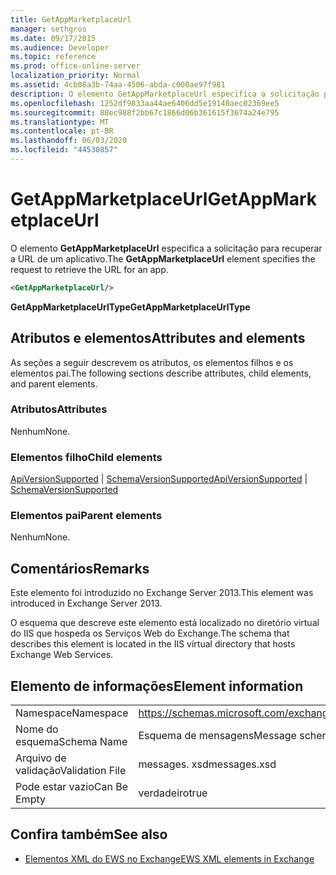 ```yaml
---
title: GetAppMarketplaceUrl
manager: sethgros
ms.date: 09/17/2015
ms.audience: Developer
ms.topic: reference
ms.prod: office-online-server
localization_priority: Normal
ms.assetid: 4cb08a3b-74aa-4506-abda-c000ae97f981
description: O elemento GetAppMarketplaceUrl especifica a solicitação para recuperar a URL de um aplicativo.
ms.openlocfilehash: 1252df9833aa44ae6406dd5e19140aec02369ee5
ms.sourcegitcommit: 88ec988f2bb67c1866d06b361615f3674a24e795
ms.translationtype: MT
ms.contentlocale: pt-BR
ms.lasthandoff: 06/03/2020
ms.locfileid: "44530857"
---
```

# <a name="getappmarketplaceurl"></a><span data-ttu-id="1fc0f-103">GetAppMarketplaceUrl</span><span class="sxs-lookup"><span data-stu-id="1fc0f-103">GetAppMarketplaceUrl</span></span>

<span data-ttu-id="1fc0f-104">O elemento **GetAppMarketplaceUrl** especifica a solicitação para recuperar a URL de um aplicativo.</span><span class="sxs-lookup"><span data-stu-id="1fc0f-104">The **GetAppMarketplaceUrl** element specifies the request to retrieve the URL for an app.</span></span> 
  
```XML
<GetAppMarketplaceUrl/>
```

 <span data-ttu-id="1fc0f-105">**GetAppMarketplaceUrlType**</span><span class="sxs-lookup"><span data-stu-id="1fc0f-105">**GetAppMarketplaceUrlType**</span></span>
## <a name="attributes-and-elements"></a><span data-ttu-id="1fc0f-106">Atributos e elementos</span><span class="sxs-lookup"><span data-stu-id="1fc0f-106">Attributes and elements</span></span>

<span data-ttu-id="1fc0f-107">As seções a seguir descrevem os atributos, os elementos filhos e os elementos pai.</span><span class="sxs-lookup"><span data-stu-id="1fc0f-107">The following sections describe attributes, child elements, and parent elements.</span></span>
  
### <a name="attributes"></a><span data-ttu-id="1fc0f-108">Atributos</span><span class="sxs-lookup"><span data-stu-id="1fc0f-108">Attributes</span></span>

<span data-ttu-id="1fc0f-109">Nenhum</span><span class="sxs-lookup"><span data-stu-id="1fc0f-109">None.</span></span>
  
### <a name="child-elements"></a><span data-ttu-id="1fc0f-110">Elementos filho</span><span class="sxs-lookup"><span data-stu-id="1fc0f-110">Child elements</span></span>

<span data-ttu-id="1fc0f-111">[ApiVersionSupported](apiversionsupported.md)  |  [SchemaVersionSupported](schemaversionsupported.md)</span><span class="sxs-lookup"><span data-stu-id="1fc0f-111">[ApiVersionSupported](apiversionsupported.md) | [SchemaVersionSupported](schemaversionsupported.md)</span></span>
  
### <a name="parent-elements"></a><span data-ttu-id="1fc0f-112">Elementos pai</span><span class="sxs-lookup"><span data-stu-id="1fc0f-112">Parent elements</span></span>

<span data-ttu-id="1fc0f-113">Nenhum</span><span class="sxs-lookup"><span data-stu-id="1fc0f-113">None.</span></span>
  
## <a name="remarks"></a><span data-ttu-id="1fc0f-114">Comentários</span><span class="sxs-lookup"><span data-stu-id="1fc0f-114">Remarks</span></span>

<span data-ttu-id="1fc0f-115">Este elemento foi introduzido no Exchange Server 2013.</span><span class="sxs-lookup"><span data-stu-id="1fc0f-115">This element was introduced in Exchange Server 2013.</span></span>
  
<span data-ttu-id="1fc0f-116">O esquema que descreve este elemento está localizado no diretório virtual do IIS que hospeda os Serviços Web do Exchange.</span><span class="sxs-lookup"><span data-stu-id="1fc0f-116">The schema that describes this element is located in the IIS virtual directory that hosts Exchange Web Services.</span></span>
  
## <a name="element-information"></a><span data-ttu-id="1fc0f-117">Elemento de informações</span><span class="sxs-lookup"><span data-stu-id="1fc0f-117">Element information</span></span>

|||
|:-----|:-----|
|<span data-ttu-id="1fc0f-118">Namespace</span><span class="sxs-lookup"><span data-stu-id="1fc0f-118">Namespace</span></span>  <br/> |https://schemas.microsoft.com/exchange/services/2006/messages  <br/> |
|<span data-ttu-id="1fc0f-119">Nome do esquema</span><span class="sxs-lookup"><span data-stu-id="1fc0f-119">Schema Name</span></span>  <br/> |<span data-ttu-id="1fc0f-120">Esquema de mensagens</span><span class="sxs-lookup"><span data-stu-id="1fc0f-120">Message schema</span></span>  <br/> |
|<span data-ttu-id="1fc0f-121">Arquivo de validação</span><span class="sxs-lookup"><span data-stu-id="1fc0f-121">Validation File</span></span>  <br/> |<span data-ttu-id="1fc0f-122">messages. xsd</span><span class="sxs-lookup"><span data-stu-id="1fc0f-122">messages.xsd</span></span>  <br/> |
|<span data-ttu-id="1fc0f-123">Pode estar vazio</span><span class="sxs-lookup"><span data-stu-id="1fc0f-123">Can Be Empty</span></span>  <br/> |<span data-ttu-id="1fc0f-124">verdadeiro</span><span class="sxs-lookup"><span data-stu-id="1fc0f-124">true</span></span>  <br/> |
   
## <a name="see-also"></a><span data-ttu-id="1fc0f-125">Confira também</span><span class="sxs-lookup"><span data-stu-id="1fc0f-125">See also</span></span>



- [<span data-ttu-id="1fc0f-126">Elementos XML do EWS no Exchange</span><span class="sxs-lookup"><span data-stu-id="1fc0f-126">EWS XML elements in Exchange</span></span>](ews-xml-elements-in-exchange.md)

